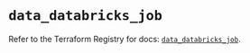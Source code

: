 # `data_databricks_job`

Refer to the Terraform Registry for docs: [`data_databricks_job`](https://registry.terraform.io/providers/databricks/databricks/1.48.0/docs/data-sources/job).
